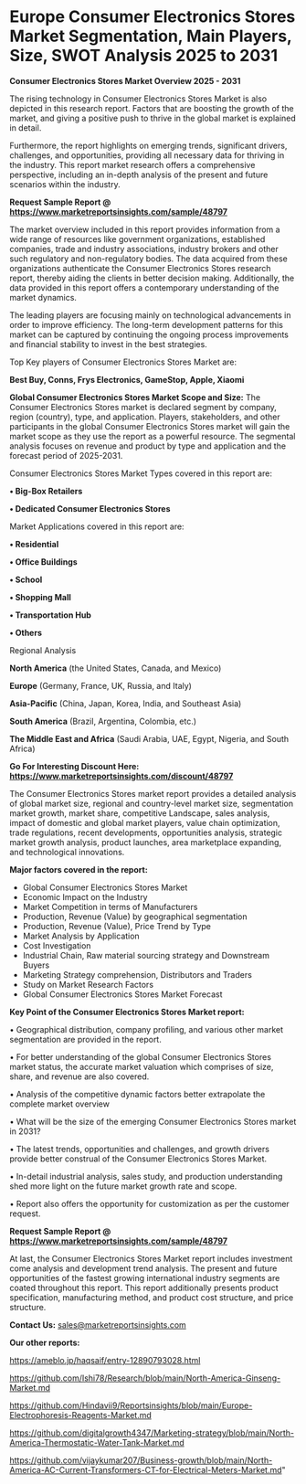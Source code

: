 # Europe Consumer Electronics Stores Market Segmentation, Main Players, Size, SWOT Analysis 2025 to 2031

<Strong> Consumer Electronics Stores Market Overview 2025 - 2031</strong>

The rising technology in Consumer Electronics Stores Market is also depicted in this research report. Factors that are boosting the growth of the market, and giving a positive push to thrive in the global market is explained in detail.

Furthermore, the report highlights on emerging trends, significant drivers, challenges, and opportunities, providing all necessary data for thriving in the industry. This report market research offers a comprehensive perspective, including an in-depth analysis of the present and future scenarios within the industry.

<strong>Request Sample Report @ <a href=https://www.marketreportsinsights.com/sample/48797>https://www.marketreportsinsights.com/sample/48797</a></strong>

The market overview included in this report provides information from a wide range of resources like government organizations, established companies, trade and industry associations, industry brokers and other such regulatory and non-regulatory bodies. The data acquired from these organizations authenticate the Consumer Electronics Stores research report, thereby aiding the clients in better decision making. Additionally, the data provided in this report offers a contemporary understanding of the market dynamics.

The leading players are focusing mainly on technological advancements in order to improve efficiency. The long-term development patterns for this market can be captured by continuing the ongoing process improvements and financial stability to invest in the best strategies.

Top Key players of Consumer Electronics Stores Market are:

<strong>Best Buy, Conns, Frys Electronics, GameStop, Apple, Xiaomi</strong>

<strong><b>Global Consumer Electronics Stores Market Scope and Size:</b></strong>
The Consumer Electronics Stores market is declared segment by company, region (country), type, and application. Players, stakeholders, and other participants in the global Consumer Electronics Stores market will gain the market scope as they use the report as a powerful resource. The segmental analysis focuses on revenue and product by type and application and the forecast period of 2025-2031.

Consumer Electronics Stores Market Types covered in this report are:

<strong>•  Big-Box Retailers

•  Dedicated Consumer Electronics Stores</strong>

Market Applications covered in this report are:

<strong>•  Residential

•  Office Buildings

•  School

•  Shopping Mall

•  Transportation Hub

•  Others</strong> 

Regional Analysis

<strong>North America</strong> (the United States, Canada, and Mexico)

<strong>Europe</strong> (Germany, France, UK, Russia, and Italy)

<strong>Asia-Pacific</strong> (China, Japan, Korea, India, and Southeast Asia)

<strong>South America</strong> (Brazil, Argentina, Colombia, etc.)

<strong>The Middle East and Africa</strong> (Saudi Arabia, UAE, Egypt, Nigeria, and South Africa)

<strong>Go For Interesting Discount Here: <a href=https://www.marketreportsinsights.com/discount/48797>https://www.marketreportsinsights.com/discount/48797</a></strong>

The Consumer Electronics Stores market report provides a detailed analysis of global market size, regional and country-level market size, segmentation market growth, market share, competitive Landscape, sales analysis, impact of domestic and global market players, value chain optimization, trade regulations, recent developments, opportunities analysis, strategic market growth analysis, product launches, area marketplace expanding, and technological innovations.

<strong><b>Major factors covered in the report:</b></strong>
<ul>
  <li>Global Consumer Electronics Stores Market </li>
  <li>Economic Impact on the Industry</li>
  <li>Market Competition in terms of Manufacturers</li>
  <li>Production, Revenue (Value) by geographical segmentation</li>
  <li>Production, Revenue (Value), Price Trend by Type</li>
  <li>Market Analysis by Application</li>
  <li>Cost Investigation</li>
  <li>Industrial Chain, Raw material sourcing strategy and Downstream Buyers</li>
  <li>Marketing Strategy comprehension, Distributors and Traders</li>
  <li>Study on Market Research Factors</li>
  <li>Global Consumer Electronics Stores Market Forecast</li>
</ul>

<strong><b>Key Point of the Consumer Electronics Stores Market report:</b></strong>

• Geographical distribution, company profiling, and various other market segmentation are provided in the report.

• For better understanding of the global Consumer Electronics Stores market status, the accurate market valuation which comprises of size, share, and revenue are also covered.

• Analysis of the competitive dynamic factors better extrapolate the complete market overview

• What will be the size of the emerging Consumer Electronics Stores market in 2031?

• The latest trends, opportunities and challenges, and growth drivers provide better construal of the Consumer Electronics Stores Market.

• In-detail industrial analysis, sales study, and production understanding shed more light on the future market growth rate and scope.

• Report also offers the opportunity for customization as per the customer request.

<strong>Request Sample Report @ <a href=https://www.marketreportsinsights.com/sample/48797>https://www.marketreportsinsights.com/sample/48797</a></strong>

At last, the Consumer Electronics Stores Market report includes investment come analysis and development trend analysis. The present and future opportunities of the fastest growing international industry segments are coated throughout this report. This report additionally presents product specification, manufacturing method, and product cost structure, and price structure.

<strong>Contact Us:</strong>
sales@marketreportsinsights.com

<strong>Our other reports:</strong>

<a href=https://ameblo.jp/haqsaif/entry-12890793028.html>https://ameblo.jp/haqsaif/entry-12890793028.html</a>

<a href=https://github.com/Ishi78/Research/blob/main/North-America-Ginseng-Market.md>https://github.com/Ishi78/Research/blob/main/North-America-Ginseng-Market.md</a>

<a href=https://github.com/Hindavii9/Reportsinsights/blob/main/Europe-Electrophoresis-Reagents-Market.md>https://github.com/Hindavii9/Reportsinsights/blob/main/Europe-Electrophoresis-Reagents-Market.md</a>

<a href=https://github.com/digitalgrowth4347/Marketing-strategy/blob/main/North-America-Thermostatic-Water-Tank-Market.md>https://github.com/digitalgrowth4347/Marketing-strategy/blob/main/North-America-Thermostatic-Water-Tank-Market.md</a>

<a href=https://github.com/vijaykumar207/Business-growth/blob/main/North-America-AC-Current-Transformers-CT-for-Electrical-Meters-Market.md>https://github.com/vijaykumar207/Business-growth/blob/main/North-America-AC-Current-Transformers-CT-for-Electrical-Meters-Market.md</a>"
